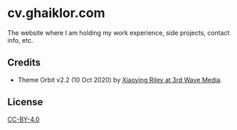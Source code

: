 # cv.ghaiklor.com

The website where I am holding my work experience, side projects, contact info, etc.

## Credits

- Theme Orbit v2.2 (10 Oct 2020) by [Xiaoying Riley at 3rd Wave Media](https://themes.3rdwavemedia.com).

## License

[CC-BY-4.0](./LICENSE)
